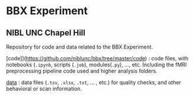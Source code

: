 # BBX Experiment
## NIBL UNC Chapel Hill  

Repository for code and data related to the BBX Experiment. 


[code]](https://github.com/niblunc/bbx/tree/master/code) : code files, with notebooks (`.ipynb`, scripts (`.job`), modules(`.py`), ..., etc. Including the fMRI preprocessing pipeline code used and higher analysis folders.

[data](https://github.com/niblunc/bbx/tree/master/data) : data files (`.tsv`, `.xlsx`, `.txt`, ... , etc.) for quality checks, and other behavioral or scan information.